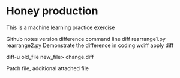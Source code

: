 # Honey production
This is a machine learning practice exercise

Github notes 
  version difference command line 
  diff rearrange1.py rearrange2.py
  Demonstrate the difference in coding 
  wdiff 
  apply diff 
  
  diff-u old_file new_file> change.diff
  
  Patch file, additional attached file
  
  
